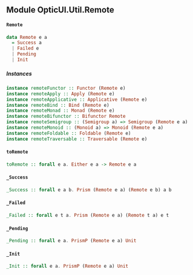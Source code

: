 ## Module OpticUI.Util.Remote

#### `Remote`

``` purescript
data Remote e a
  = Success a
  | Failed e
  | Pending
  | Init
```

##### Instances
``` purescript
instance remoteFunctor :: Functor (Remote e)
instance remoteApply :: Apply (Remote e)
instance remoteApplicative :: Applicative (Remote e)
instance remoteBind :: Bind (Remote e)
instance remoteMonad :: Monad (Remote e)
instance remoteBifunctor :: Bifunctor Remote
instance remoteSemigroup :: (Semigroup a) => Semigroup (Remote e a)
instance remoteMonoid :: (Monoid a) => Monoid (Remote e a)
instance remoteFoldable :: Foldable (Remote e)
instance remoteTraversable :: Traversable (Remote e)
```

#### `toRemote`

``` purescript
toRemote :: forall e a. Either e a -> Remote e a
```

#### `_Success`

``` purescript
_Success :: forall e a b. Prism (Remote e a) (Remote e b) a b
```

#### `_Failed`

``` purescript
_Failed :: forall e t a. Prism (Remote e a) (Remote t a) e t
```

#### `_Pending`

``` purescript
_Pending :: forall e a. PrismP (Remote e a) Unit
```

#### `_Init`

``` purescript
_Init :: forall e a. PrismP (Remote e a) Unit
```



